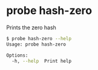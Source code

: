 # probe hash-zero

Prints the zero hash

```bash
$ probe hash-zero --help
Usage: probe hash-zero

Options:
  -h, --help  Print help
```